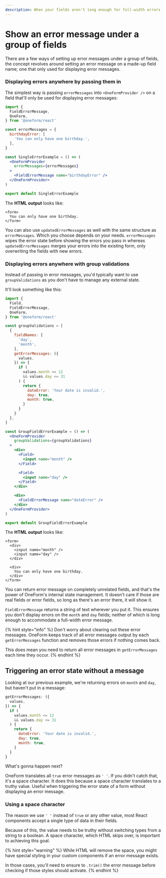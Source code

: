 ```yaml
---
description: When your fields aren't long enough for full-width errors.
---
```


# Show an error message under a group of fields

There are a few ways of setting up error messages under a group of fields, the concept revolves around setting an error message on a made-up field name; one that only used for displaying error messages.

### Displaying errors anywhere by passing them in

The simplest way is passing `errorMessages` into `<OneFormProvider />` on a field that'll only be used for displaying error messages:

```jsx
import {
  FieldErrorMessage,
  OneForm,
} from '@oneform/react'

const errorMessages = {
  birthdayError: [
    'You can only have one birthday.',
  ],
}

const SingleErrorExample = () => (
  <OneFormProvider
    errorMessages={errorMessages}
  >
    <FieldErrorMessage name="birthdayError" />
  </OneFormProvider>
)

export default SingleErrorExample
```

The **HTML output** looks like:

```markup
<form>
  You can only have one birthday.
</form>
```

You can also use `updatedErrorMessages` as well with the same structure as `errorMessages`. Which you choose depends on your needs. `errorMessages` wipes the error state before showing the errors you pass in whereas `updatedErrorMessages` merges your errors into the existing form, only overwriting the fields with new errors.

### Displaying errors anywhere with group validations

Instead of passing in error messages, you'd typically want to use `groupValidations` as you don't have to manage any external state.

It'll look something like this:

```jsx
import {
  Field,
  FieldErrorMessage,
  OneForm,
} from '@oneform/react'

const groupValidations = [
  {
    fieldNames: [
      'day',
      'month',
    ],
    getErrorMessages: ({
      values,
    }) => {
      if (
        values.month <= 12
        && values.day <= 31
      ) {
        return {
          dateError: 'Your date is invalid.',
          day: true,
          month: true,
        }
      }
    }
  },
]

const GroupFieldErrorExample = () => (
  <OneFormProvider
    groupValidations={groupValidations}
  >
    <div>
      <Field>
        <input name="month" />
      </Field>

      <Field>
        <input name="day" />
      </Field>
    </div>

    <div>
      <FieldErrorMessage name="dateError" />
    </div>
  </OneFormProvider>
)

export default GroupFieldErrorExample
```

The **HTML output** looks like:

```markup
<form>
  <div>
    <input name="month" />
    <input name="day" />
  </div>

  <div>
    You can only have one birthday.
  </div>
</form>
```

You can return error message on completely unrelated fields, and that's the power of OneForm's internal state management. It doesn't care if those are real fields or error fields, so long as there's an error there, it will show it.

`FieldErrorMessage` returns a string of text wherever you put it. This ensures you don't display errors on the `month` and `day` fields; neither of which is long enough to accommodate a full-width error message.

{% hint style="info" %}
Don't worry about clearing out these error messages. OneForm keeps track of all error messages output by each `getErrorMessages` function and removes those errors if nothing comes back.

This does mean you need to return all error messages in `getErrorMessages` each time they occur.
{% endhint %}

## Triggering an error state without a message

Looking at our previous example, we're returning errors on `month` and `day`, but haven't put in a message:

```jsx
getErrorMessages: ({
  values,
}) => {
  if (
    values.month <= 12
    && values.day <= 31
  ) {
    return {
      dateError: 'Your date is invalid.',
      day: true,
      month: true,
    ]
  }
}
```

What's gonna happen next?

OneForm translates all `true` error messages as `' '`. If you didn't catch that, it's a space character. It does this because a space character translates to a truthy value. Useful when triggering the error state of a form without displaying an error message.

### Using a space character

The reason we use `' '` instead of `true` or any other value, most React components accept a single type of data in their fields.

Because of this, the value needs to be truthy without switching types from a string to a boolean. A space character, which HTML skips over, is important to achieving this goal.

{% hint style="warning" %}
While HTML will remove the space, you might have special styling in your custom components if an error message exists.

In those cases, you'll need to ensure to `.trim()` the error message before checking if those styles should activate.
{% endhint %}

